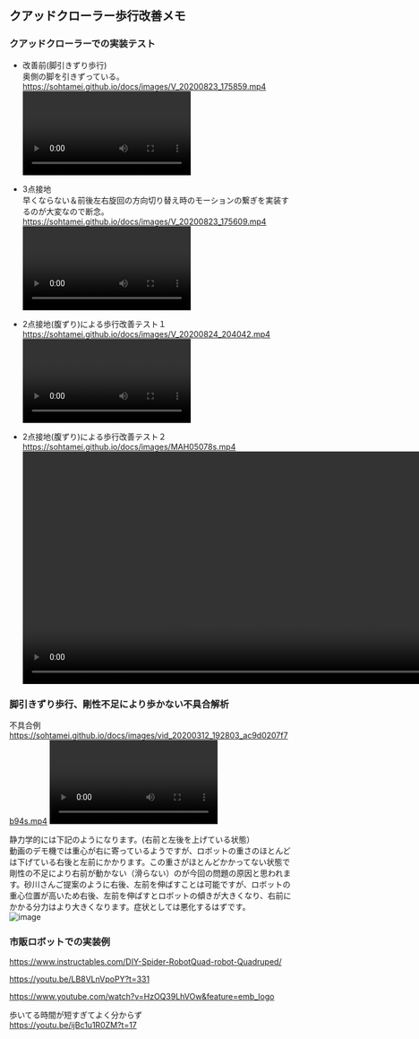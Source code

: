 ## クアッドクローラー歩行改善メモ

### クアッドクローラーでの実装テスト  

* 改善前(脚引きずり歩行)  
奥側の脚を引きずっている。  
https://sohtamei.github.io/docs/images/V_20200823_175859.mp4
<video src="https://sohtamei.github.io/docs/images/V_20200823_175859.mp4" controls></video>

* 3点接地  
早くならない＆前後左右旋回の方向切り替え時のモーションの繋ぎを実装するのが大変なので断念。  
https://sohtamei.github.io/docs/images/V_20200823_175609.mp4
<video src="https://sohtamei.github.io/docs/images/V_20200823_175609.mp4" controls></video>

* 2点接地(腹ずり)による歩行改善テスト１  
https://sohtamei.github.io/docs/images/V_20200824_204042.mp4
<video src="https://sohtamei.github.io/docs/images/V_20200824_204042.mp4" controls></video>

* 2点接地(腹ずり)による歩行改善テスト２  
https://sohtamei.github.io/docs/images/MAH05078s.mp4
<video src="https://sohtamei.github.io/docs/images/MAH05078s.mp4" controls width="894" height="415"></video>

### 脚引きずり歩行、剛性不足により歩かない不具合解析  

不具合例  
https://sohtamei.github.io/docs/images/vid_20200312_192803_ac9d0207f7b94s.mp4
<video src="https://sohtamei.github.io/docs/images/vid_20200312_192803_ac9d0207f7b94s.mp4" controls></video>

静力学的には下記のようになります。(右前と左後を上げている状態）  
動画のデモ機では重心が右に寄っているようですが、ロボットの重さのほとんどは下げている右後と左前にかかります。この重さがほとんどかかってない状態で剛性の不足により右前が動かない（滑らない）のが今回の問題の原因と思われます。砂川さんご提案のように右後、左前を伸ばすことは可能ですが、ロボットの重心位置が高いため右後、左前を伸ばすとロボットの傾きが大きくなり、右前にかかる分力はより大きくなります。症状としては悪化するはずです。  
![image](https://github.com/sohtamei/docs/assets/43091864/4689b030-327e-48a2-b1d8-6fcb1307a7f9)

### 市販ロボットでの実装例  

https://www.instructables.com/DIY-Spider-RobotQuad-robot-Quadruped/  

https://youtu.be/LB8VLnVpoPY?t=331  

https://www.youtube.com/watch?v=HzOQ39LhVOw&feature=emb_logo  

歩いてる時間が短すぎてよく分からず  
https://youtu.be/ijBc1u1R0ZM?t=17  
